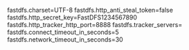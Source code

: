 fastdfs.charset=UTF-8
fastdfs.http_anti_steal_token=false
fastdfs.http_secret_key=FastDFS1234567890
fastdfs.http_tracker_http_port=8888
fastdfs.tracker_servers=
fastdfs.connect_timeout_in_seconds=5
fastdfs.network_timeout_in_seconds=30


